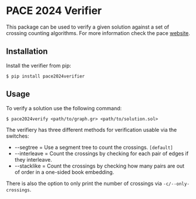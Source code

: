 # PACE 2024 Verifier

This package can be used to verify a given solution against a set of crossing counting algorithms. For more information check the pace [website](https://pacechallenge.org/2024/).

## Installation

Install the verifier from pip:

```console
$ pip install pace2024verifier
```

## Usage

To verify a solution use the following command:

```console
$ pace2024verify <path/to/graph.gr> <path/to/solution.sol>
```

The verifiery has three different methods for verification usable via the switches:
* --segtree = Use a segment tree to count the crossings. `[default]`
* --interleave = Count the crossings by checking for each pair of edges if they interleave.
* --stacklike = Count the crossings by checking how many pairs are out of order in a one-sided book embedding.

There is also the option to only print the number of crossings via `-c/--only-crossings`.
